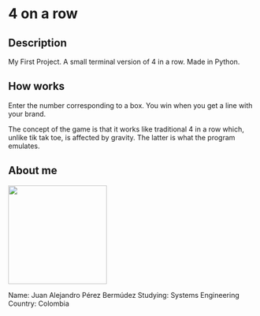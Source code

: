# 4 on a row
## Description

My First Project. A small terminal version of 4 in a row.
Made in Python.

## How works

Enter the number corresponding to a box. You win when you get a line with your brand.

The concept of the game is that it works like traditional 4 in a row which, unlike tik tak toe, is affected by gravity. The latter is what the program emulates.

## About me

<img align="center" width="200" height="200" src="https://imgur.com/a/AMP0LTc">

Name: Juan Alejandro Pérez Bermúdez
Studying: Systems Engineering
Country: Colombia
